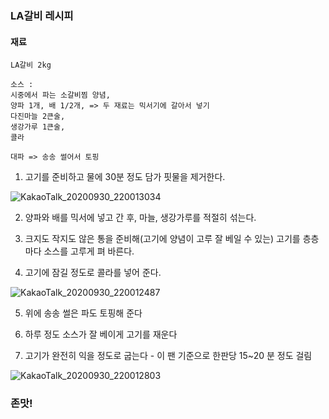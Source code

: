 ### LA갈비 레시피



#### 재료

~~~~
LA갈비 2kg

소스 : 
시중에서 파는 소갈비찜 양념, 
양파 1개, 배 1/2개, => 두 재료는 믹서기에 갈아서 넣기
다진마늘 2큰술, 
생강가루 1큰술, 
콜라

대파 => 송송 썰어서 토핑
~~~~

1. 고기를 준비하고 물에 30분 정도 담가 핏물을 제거한다.

![KakaoTalk_20200930_220013034](https://user-images.githubusercontent.com/38436013/95004023-ebd11380-0620-11eb-9e11-1da7bfddbb36.jpg)


2. 양파와 배를 믹서에 넣고 간 후, 마늘, 생강가루를 적절히 섞는다.

3. 크지도 작지도 않은 통을 준비해(고기에 양념이 고루 잘 베일 수 있는) 고기를 층층 마다 소스를 고루게 펴 바른다.

4. 고기에 잠길 정도로 콜라를 넣어 준다.

  ![KakaoTalk_20200930_220012487](https://user-images.githubusercontent.com/38436013/95004027-fa1f2f80-0620-11eb-80c8-802d2c5a5bb1.jpg)


5. 위에 송송 썰은 파도 토핑해 준다

6. 하루 정도 소스가 잘 베이게 고기를 재운다

7. 고기가 완전히 익을 정도로 굽는다 - 이 팬 기준으로 한판당 15~20 분 정도 걸림

  ![KakaoTalk_20200930_220012803](https://user-images.githubusercontent.com/38436013/95004035-07d4b500-0621-11eb-951f-64b8de7e42a5.jpg)

   
### 존맛!   
   
   
